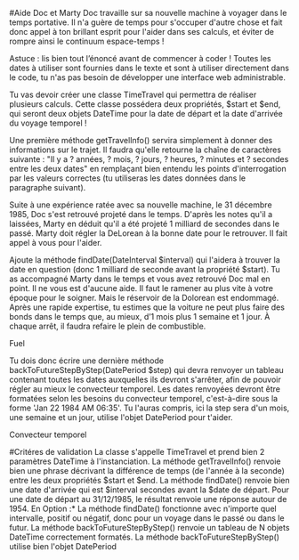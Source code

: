 #Aide Doc et Marty
Doc travaille sur sa nouvelle machine à voyager dans le temps portative. Il n'a guère de temps pour s'occuper d'autre chose et fait donc appel à ton brillant esprit pour l'aider dans ses calculs, et éviter de rompre ainsi le continuum espace-temps !

Astuce : lis bien tout l’énoncé avant de commencer à coder ! Toutes les dates à utiliser sont fournies dans le texte et sont à utiliser directement dans le code, tu n'as pas besoin de développer une interface web administrable.

Tu vas devoir créer une classe TimeTravel qui permettra de réaliser plusieurs calculs. Cette classe possédera deux propriétés, $start et $end, qui seront deux objets DateTime pour la date de départ et la date d'arrivée du voyage temporel !

Une première méthode getTravelInfo() servira simplement à donner des informations sur le trajet. Il faudra qu'elle retourne la chaîne de caractères suivante : "Il y a ? années, ? mois, ? jours, ? heures, ? minutes et ? secondes entre les deux dates" en remplaçant bien entendu les points d'interrogation par les valeurs correctes (tu utiliseras les dates données dans le paragraphe suivant).

Suite à une expérience ratée avec sa nouvelle machine, le 31 décembre 1985, Doc s'est retrouvé projeté dans le temps. D'après les notes qu'il a laissées, Marty en déduit qu'il a été projeté 1 milliard de secondes dans le passé. Marty doit régler la DeLorean à la bonne date pour le retrouver. Il fait appel à vous pour l'aider.

Ajoute la méthode findDate(DateInterval $interval) qui l'aidera à trouver la date en question (donc 1 milliard de seconde avant la propriété $start).
Tu as accompagné Marty dans le temps et vous avez retrouvé Doc mal en point. Il ne vous est d'aucune aide. Il faut le ramener au plus vite à votre époque pour le soigner. Mais le réservoir de la Dolorean est endommagé. Après une rapide expertise, tu estimes que la voiture ne peut plus faire des bonds dans le temps que, au mieux, d’1 mois plus 1 semaine et 1 jour. À chaque arrêt, il faudra refaire le plein de combustible.

Fuel

Tu dois donc écrire une dernière méthode backToFutureStepByStep(DatePeriod $step) qui devra renvoyer un tableau contenant toutes les dates auxquelles ils devront s'arrêter, afin de pouvoir régler au mieux le convecteur temporel. Les dates renvoyées devront être formatées selon les besoins du convecteur temporel, c'est-à-dire sous la forme 'Jan 22 1984 AM 06:35'.
Tu l'auras compris, ici la step sera d'un mois, une semaine et un jour, utilise l'objet DatePeriod pour t'aider.

Convecteur temporel

#Critéres de validation
La classe s'appelle TimeTravel et prend bien 2 paramètres DateTime à l'instanciation.
La méthode getTravelInfo() renvoie bien une phrase décrivant la différence de temps (de l'année à la seconde) entre les deux propriétés $start et $end.
La méthode findDate() renvoie bien une date d'arrivée qui est $interval secondes avant la $date de départ. Pour une date de départ au 31/12/1985, le résultat renvoie une réponse autour de 1954.
En Option :* La méthode findDate() fonctionne avec n'importe quel intervalle, positif ou négatif, donc pour un voyage dans le passé ou dans le futur.
La méthode backToFutureStepByStep() renvoie un tableau de N objets DateTime correctement formatés.
La méthode backToFutureStepByStep() utilise bien l'objet DatePeriod

